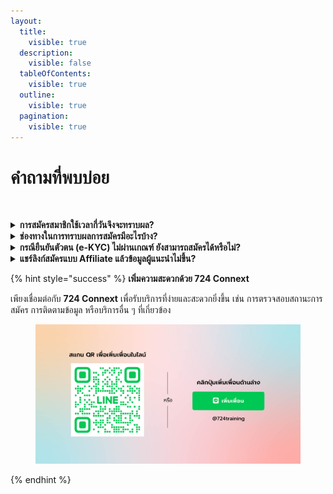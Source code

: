 ```yaml
---
layout:
  title:
    visible: true
  description:
    visible: false
  tableOfContents:
    visible: true
  outline:
    visible: true
  pagination:
    visible: true
---
```


# คำถามที่พบบ่อย

<figure><img src="https://gitbookio.github.io/onboarding-template-images/quickstart-hero.png" alt=""><figcaption></figcaption></figure>

<details>  
<summary><strong>การสมัครสมาชิกใช้เวลากี่วันจึงจะทราบผล?</strong></summary>  

- หากสมัคร **ก่อน 16:00 น.** จะทราบผลการสมัครภายในวันเดียวกัน  
- หากสมัคร **หลัง 16:00 น.** จะทราบผลการสมัครในวันถัดไป  

</details>  

<details>  
<summary><strong>ช่องทางในการทราบผลการสมัครมีอะไรบ้าง?</strong></summary>  

คุณจะได้รับผลการสมัครผ่าน **SMS** ที่ส่งไปยังหมายเลขโทรศัพท์ที่ใช้ลงทะเบียนไว้  

</details>  

<details>  
<summary><strong>กรณียืนยันตัวตน (e-KYC) ไม่ผ่านเกณฑ์ ยังสามารถสมัครได้หรือไม่?</strong></summary>  

ได้ แม้ผลการยืนยันตัวตน (e-KYC) จะไม่ผ่านเกณฑ์ ระบบจะส่งข้อมูลของคุณไปยังเจ้าหน้าที่เพื่อทำการตรวจสอบและพิจารณาอนุมัติอีกครั้ง  

</details>  

<details>  
<summary><strong>แชร์ลิงก์สมัครแบบ Affiliate แล้วข้อมูลผู้แนะนำไม่ขึ้น?</strong></summary>  

สาเหตุอาจเกิดจาก **สถานะ Affiliate ของผู้แนะนำหมดอายุ** กรุณาต่ออายุสมาชิกก่อนเพื่อให้ข้อมูลผู้แนะนำแสดงผลตามปกติ ระบบจะอัปเดตและสามารถใช้งานได้ในวันถัดไป  

</details>

{% hint style="success" %}
**เพิ่มความสะดวกด้วย 724 Connext**  

เพียงเชื่อมต่อกับ **724 Connext** เพื่อรับบริการที่ง่ายและสะดวกยิ่งขึ้น เช่น การตรวจสอบสถานะการสมัคร การติดตามข้อมูล หรือบริการอื่น ๆ ที่เกี่ยวข้อง  

<figure><a href="https://lin.ee/3sktdef" target="_blank"><img src="../.gitbook/assets/add-line-724training.png" alt=""></a></figure>

{% endhint %}